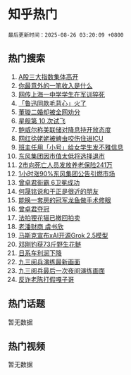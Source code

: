 # 知乎热门

`最后更新时间：2025-08-26 03:20:09 +0800`

## 热门搜索

1. [A股三大指数集体高开](https://www.zhihu.com/search?q=A%E8%82%A1%E4%B8%89%E5%A4%A7%E6%8C%87%E6%95%B0%E9%9B%86%E4%BD%93%E9%AB%98%E5%BC%80)
1. [你最意外的一笔收入是什么](https://www.zhihu.com/search?q=%E4%BD%A0%E6%9C%80%E6%84%8F%E5%A4%96%E7%9A%84%E4%B8%80%E7%AC%94%E6%94%B6%E5%85%A5%E6%98%AF%E4%BB%80%E4%B9%88)
1. [网传上海一中学学生在军训猝死](https://www.zhihu.com/search?q=%E7%BD%91%E4%BC%A0%E4%B8%8A%E6%B5%B7%E4%B8%80%E4%B8%AD%E5%AD%A6%E5%AD%A6%E7%94%9F%E5%9C%A8%E5%86%9B%E8%AE%AD%E7%8C%9D%E6%AD%BB)
1. [「鲁迅同款毛背心」火了](https://www.zhihu.com/search?q=%E3%80%8C%E9%B2%81%E8%BF%85%E5%90%8C%E6%AC%BE%E6%AF%9B%E8%83%8C%E5%BF%83%E3%80%8D%E7%81%AB%E4%BA%86)
1. [董璇二婚却被全网劝分](https://www.zhihu.com/search?q=%E8%91%A3%E7%92%87%E4%BA%8C%E5%A9%9A%E5%8D%B4%E8%A2%AB%E5%85%A8%E7%BD%91%E5%8A%9D%E5%88%86)
1. [星舰第 10 次试飞](https://www.zhihu.com/search?q=%E6%98%9F%E8%88%B0%E7%AC%AC%2010%20%E6%AC%A1%E8%AF%95%E9%A3%9E)
1. [鲍威尔称美联储对降息持开放态度](https://www.zhihu.com/search?q=%E9%B2%8D%E5%A8%81%E5%B0%94%E7%A7%B0%E7%BE%8E%E8%81%94%E5%82%A8%E5%AF%B9%E9%99%8D%E6%81%AF%E6%8C%81%E5%BC%80%E6%94%BE%E6%80%81%E5%BA%A6)
1. [网红徐姥姥被蜱虫咬伤住进ICU](https://www.zhihu.com/search?q=%E7%BD%91%E7%BA%A2%E5%BE%90%E5%A7%A5%E5%A7%A5%E8%A2%AB%E8%9C%B1%E8%99%AB%E5%92%AC%E4%BC%A4%E4%BD%8F%E8%BF%9BICU)
1. [班主任用「小号」给女学生发不雅信息](https://www.zhihu.com/search?q=%E7%8F%AD%E4%B8%BB%E4%BB%BB%E7%94%A8%E3%80%8C%E5%B0%8F%E5%8F%B7%E3%80%8D%E7%BB%99%E5%A5%B3%E5%AD%A6%E7%94%9F%E5%8F%91%E4%B8%8D%E9%9B%85%E4%BF%A1%E6%81%AF)
1. [东风集团因市值太低将选择退市](https://www.zhihu.com/search?q=%E4%B8%9C%E9%A3%8E%E9%9B%86%E5%9B%A2%E5%9B%A0%E5%B8%82%E5%80%BC%E5%A4%AA%E4%BD%8E%E5%B0%86%E9%80%89%E6%8B%A9%E9%80%80%E5%B8%82)
1. [2市向死亡人员发放养老保险241万](https://www.zhihu.com/search?q=2%E5%B8%82%E5%90%91%E6%AD%BB%E4%BA%A1%E4%BA%BA%E5%91%98%E5%8F%91%E6%94%BE%E5%85%BB%E8%80%81%E4%BF%9D%E9%99%A9241%E4%B8%87)
1. [1小时涨90%东风集团公告引燃市场](https://www.zhihu.com/search?q=1%E5%B0%8F%E6%97%B6%E6%B6%A890%25%E4%B8%9C%E9%A3%8E%E9%9B%86%E5%9B%A2%E5%85%AC%E5%91%8A%E5%BC%95%E7%87%83%E5%B8%82%E5%9C%BA)
1. [曾卓君街霸 6卫冕成功](https://www.zhihu.com/search?q=%E6%9B%BE%E5%8D%93%E5%90%9B%E8%A1%97%E9%9C%B8%206%E5%8D%AB%E5%86%95%E6%88%90%E5%8A%9F)
1. [何晟铭说和于正是很近的朋友](https://www.zhihu.com/search?q=%E4%BD%95%E6%99%9F%E9%93%AD%E8%AF%B4%E5%92%8C%E4%BA%8E%E6%AD%A3%E6%98%AF%E5%BE%88%E8%BF%91%E7%9A%84%E6%9C%8B%E5%8F%8B)
1. [能换一套房的冠军龙鱼做手术修眼](https://www.zhihu.com/search?q=%E8%83%BD%E6%8D%A2%E4%B8%80%E5%A5%97%E6%88%BF%E7%9A%84%E5%86%A0%E5%86%9B%E9%BE%99%E9%B1%BC%E5%81%9A%E6%89%8B%E6%9C%AF%E4%BF%AE%E7%9C%BC)
1. [曾卓君夺冠](https://www.zhihu.com/search?q=%E6%9B%BE%E5%8D%93%E5%90%9B%E5%A4%BA%E5%86%A0)
1. [法拍狸花猫已撤回拍卖](https://www.zhihu.com/search?q=%E6%B3%95%E6%8B%8D%E7%8B%B8%E8%8A%B1%E7%8C%AB%E5%B7%B2%E6%92%A4%E5%9B%9E%E6%8B%8D%E5%8D%96)
1. [老潘财商 虞书欣](https://www.zhihu.com/search?q=%E8%80%81%E6%BD%98%E8%B4%A2%E5%95%86%20%E8%99%9E%E4%B9%A6%E6%AC%A3)
1. [马斯克宣布xAI开源Grok 2.5模型](https://www.zhihu.com/search?q=%E9%A9%AC%E6%96%AF%E5%85%8B%E5%AE%A3%E5%B8%83xAI%E5%BC%80%E6%BA%90Grok%202.5%E6%A8%A1%E5%9E%8B)
1. [邓刚钓获73斤野生花鲢](https://www.zhihu.com/search?q=%E9%82%93%E5%88%9A%E9%92%93%E8%8E%B773%E6%96%A4%E9%87%8E%E7%94%9F%E8%8A%B1%E9%B2%A2)
1. [日系车利润下降](https://www.zhihu.com/search?q=%E6%97%A5%E7%B3%BB%E8%BD%A6%E5%88%A9%E6%B6%A6%E4%B8%8B%E9%99%8D)
1. [九三阅兵演练最新画面](https://www.zhihu.com/search?q=%E4%B9%9D%E4%B8%89%E9%98%85%E5%85%B5%E6%BC%94%E7%BB%83%E6%9C%80%E6%96%B0%E7%94%BB%E9%9D%A2)
1. [九三阅兵最后一次夜间演练画面](https://www.zhihu.com/search?q=%E4%B9%9D%E4%B8%89%E9%98%85%E5%85%B5%E6%9C%80%E5%90%8E%E4%B8%80%E6%AC%A1%E5%A4%9C%E9%97%B4%E6%BC%94%E7%BB%83%E7%94%BB%E9%9D%A2)
1. [反诈老陈打假嘎子哥](https://www.zhihu.com/search?q=%E5%8F%8D%E8%AF%88%E8%80%81%E9%99%88%E6%89%93%E5%81%87%E5%98%8E%E5%AD%90%E5%93%A5)

## 热门话题

暂无数据

## 热门视频

暂无数据